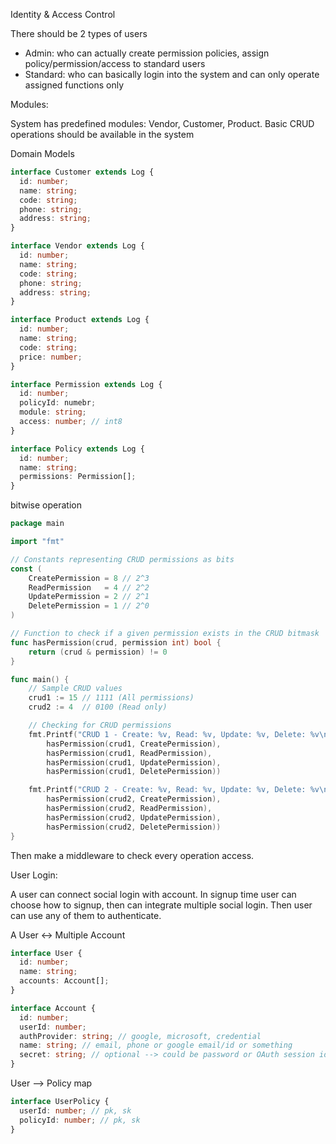 Identity & Access Control

There should be 2 types of users

- Admin: who can actually create permission policies, assign policy/permission/access to standard users
- Standard: who can basically login into the system and can only operate assigned functions only

Modules:

System has predefined modules: Vendor, Customer, Product. Basic CRUD operations should be available in the system

Domain Models

```typescript
interface Customer extends Log {
  id: number;
  name: string;
  code: string;
  phone: string;
  address: string;
}

interface Vendor extends Log {
  id: number;
  name: string;
  code: string;
  phone: string;
  address: string;
}

interface Product extends Log {
  id: number;
  name: string;
  code: string;
  price: number;
}

interface Permission extends Log {
  id: number;
  policyId: numebr;
  module: string;
  access: number; // int8
}

interface Policy extends Log {
  id: number;
  name: string;
  permissions: Permission[];
}
```

bitwise operation

```go
package main

import "fmt"

// Constants representing CRUD permissions as bits
const (
    CreatePermission = 8 // 2^3
    ReadPermission   = 4 // 2^2
    UpdatePermission = 2 // 2^1
    DeletePermission = 1 // 2^0
)

// Function to check if a given permission exists in the CRUD bitmask
func hasPermission(crud, permission int) bool {
    return (crud & permission) != 0
}

func main() {
    // Sample CRUD values
    crud1 := 15 // 1111 (All permissions)
    crud2 := 4  // 0100 (Read only)

    // Checking for CRUD permissions
    fmt.Printf("CRUD 1 - Create: %v, Read: %v, Update: %v, Delete: %v\n",
        hasPermission(crud1, CreatePermission),
        hasPermission(crud1, ReadPermission),
        hasPermission(crud1, UpdatePermission),
        hasPermission(crud1, DeletePermission))

    fmt.Printf("CRUD 2 - Create: %v, Read: %v, Update: %v, Delete: %v\n",
        hasPermission(crud2, CreatePermission),
        hasPermission(crud2, ReadPermission),
        hasPermission(crud2, UpdatePermission),
        hasPermission(crud2, DeletePermission))
}

```

Then make a middleware to check every operation access.

User Login:

A user can connect social login with account. In signup time user can choose how to signup, then can integrate multiple social login. Then user can use any of them to authenticate.

A User <-> Multiple Account

```typescript
interface User {
  id: number;
  name: string;
  accounts: Account[];
}

interface Account {
  id: number;
  userId: number;
  authProvider: string; // google, microsoft, credential
  name: string; // email, phone or google email/id or something
  secret: string; // optional --> could be password or OAuth session id or something
}
```

User --> Policy map

```typescript
interface UserPolicy {
  userId: number; // pk, sk
  policyId: number; // pk, sk
}
```
